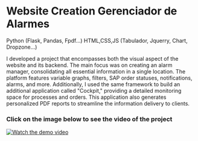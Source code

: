 # Website Creation Gerenciador de Alarmes
Python (Flask, Pandas, Fpdf...) 
HTML,CSS,JS (Tabulador, Jquerry, Chart, Dropzone...)


I developed a project that encompasses both the visual aspect of the website and its backend. The main focus was on creating an alarm manager, consolidating all essential information in a single location. The platform features variable graphs, filters, SAP order statuses, notifications, alarms, and more. Additionally, I used the same framework to build an additional application called "Cockpit," providing a detailed monitoring space for processes and orders. This application also generates personalized PDF reports to streamline the information delivery to clients.

### Click on the image below to see the video of the project

[![Watch the demo video](https://img.youtube.com/vi/VA_IokPn46s/0.jpg)](https://www.youtube.com/watch?v=VA_IokPn46s)

